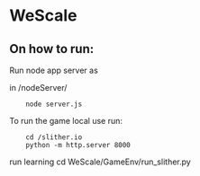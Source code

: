 # WeScale

## On how to run:

Run node app server as

in /nodeServer/

```
    node server.js
```

To run the game local use run:

```
    cd /slither.io
    python -m http.server 8000
```
run learning
cd WeScale/GameEnv/run_slither.py